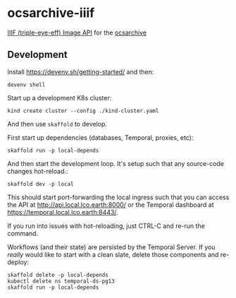 # ocsarchive-iiif

[IIIF (triple-eye-eff) Image API](https://iiif.io/api/image/3.0/) for the
[ocsarchive](https://github.com/observatorycontrolsystem/science-archive)

## Development

Install https://devenv.sh/getting-started/ and then:

```shell
devenv shell
```

Start up a development K8s cluster:

```shell
kind create cluster --config ./kind-cluster.yaml
```

And then use `skaffold` to develop.

First start up dependencies (databases, Temporal, proxies, etc):

```shell
skaffold run -p local-depends
```

And then start the development loop. It's setup such that any source-code changes
hot-reload.:

```shell
skaffold dev -p local
```

This should start port-forwarding the local ingress such that you can access the
API at <http://api.local.lco.earth:8000/> or the Temporal dashboard
at <https://temporal.local.lco.earth:8443/>.

If you run into issues with hot-reloading, just CTRL-C and re-run the command.

Workflows (and their state) are persisted by the Temporal Server.
If you *really* would like to start with a clean slate, delete those components
and re-deploy:

```shell
skaffold delete -p local-depends
kubectl delete ns temporal-ds-pg13
skaffold run -p local-depends
```
